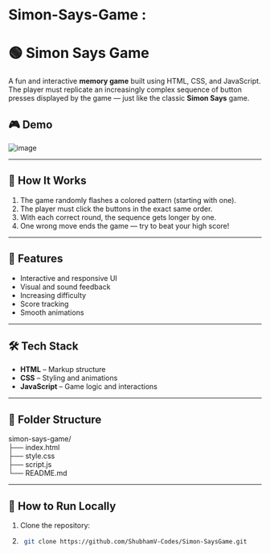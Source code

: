  # Simon-Says-Game : 

# 🟢 Simon Says Game

A fun and interactive **memory game** built using HTML, CSS, and JavaScript. The player must replicate an increasingly complex sequence of button presses displayed by the game — just like the classic **Simon Says** game.

## 🎮 Demo

![image](https://github.com/user-attachments/assets/1f8ae740-1952-4da4-8bcd-0ebdda375a53)




---

## 🧠 How It Works

1. The game randomly flashes a colored pattern (starting with one).
2. The player must click the buttons in the exact same order.
3. With each correct round, the sequence gets longer by one.
4. One wrong move ends the game — try to beat your high score!

---

## 🚀 Features

- Interactive and responsive UI
- Visual and sound feedback
- Increasing difficulty
- Score tracking
- Smooth animations

---

## 🛠️ Tech Stack

- **HTML** – Markup structure
- **CSS** – Styling and animations
- **JavaScript** – Game logic and interactions

---
                                                                                  
## 📁 Folder Structure

simon-says-game/                                                                                 
├── index.html                                                                                   
├── style.css                                                                                    
├── script.js                                                                                    
└── README.md    


---

## 🔧 How to Run Locally

1. Clone the repository:
   
2.  ```bash
     git clone https://github.com/ShubhamV-Codes/Simon-SaysGame.git
